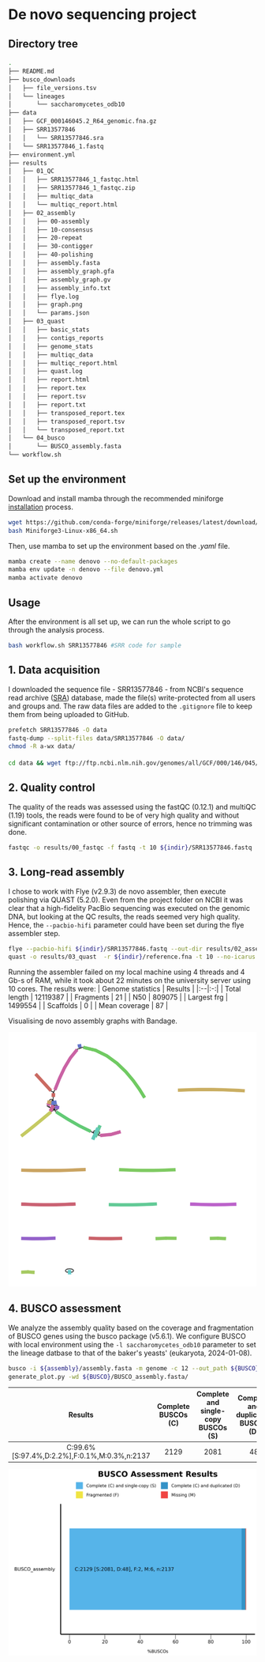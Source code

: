 # De novo sequencing project

## Directory tree
```bash
.
├── README.md
├── busco_downloads
│   ├── file_versions.tsv
│   └── lineages
│       └── saccharomycetes_odb10
├── data
│   ├── GCF_000146045.2_R64_genomic.fna.gz
│   ├── SRR13577846
│   │   └── SRR13577846.sra
│   └── SRR13577846_1.fastq
├── environment.yml
├── results
│   ├── 01_QC
│   │   ├── SRR13577846_1_fastqc.html
│   │   ├── SRR13577846_1_fastqc.zip
│   │   ├── multiqc_data
│   │   └── multiqc_report.html
│   ├── 02_assembly
│   │   ├── 00-assembly
│   │   ├── 10-consensus
│   │   ├── 20-repeat
│   │   ├── 30-contigger
│   │   ├── 40-polishing
│   │   ├── assembly.fasta
│   │   ├── assembly_graph.gfa
│   │   ├── assembly_graph.gv
│   │   ├── assembly_info.txt
│   │   ├── flye.log
│   │   ├── graph.png
│   │   └── params.json
│   ├── 03_quast
│   │   ├── basic_stats
│   │   ├── contigs_reports
│   │   ├── genome_stats
│   │   ├── multiqc_data
│   │   ├── multiqc_report.html
│   │   ├── quast.log
│   │   ├── report.html
│   │   ├── report.tex
│   │   ├── report.tsv
│   │   ├── report.txt
│   │   ├── transposed_report.tex
│   │   ├── transposed_report.tsv
│   │   └── transposed_report.txt
│   └── 04_busco
│       └── BUSCO_assembly.fasta
└── workflow.sh
```
## Set up the environment
Download and install mamba through the recommended miniforge [installation](https://github.com/conda-forge/miniforge) process.
```bash
wget https://github.com/conda-forge/miniforge/releases/latest/download/Miniforge3-Linux-x86_64.sh
bash Miniforge3-Linux-x86_64.sh
```
Then, use mamba to set up the environment based on the *.yaml* file.
```bash
mamba create --name denovo --no-default-packages
mamba env update -n denovo --file denovo.yml
mamba activate denovo
```
## Usage
After the environment is all set up, we can run the whole script to go through the analysis process.
```bash
bash workflow.sh SRR13577846 #SRR code for sample
```
## 1. Data acquisition
I downloaded the sequence file - SRR13577846 - from NCBI's sequence read archive ([SRA](https://trace.ncbi.nlm.nih.gov/Traces/?view=run_browser&acc=SRR13577846&display=metadata)) database, made the file(s) write-protected from all users and groups and. The raw data files are added to the `.gitignore` file to keep them from being uploaded to GitHub.
```bash
prefetch SRR13577846 -O data
fastq-dump --split-files data/SRR13577846 -O data/
chmod -R a-wx data/

cd data && wget ftp://ftp.ncbi.nlm.nih.gov/genomes/all/GCF/000/146/045/GCF_000146045.2_R64/GCF_000146045.2_R64_genomic.fna.gz
```
## 2. Quality control
The quality of the reads was assessed using the fastQC (0.12.1) and multiQC (1.19) tools, the reads were found to be of very high quality and without significant contamination or other source of errors, hence no trimming was done.
```bash
fastqc -o results/00_fastqc -f fastq -t 10 ${indir}/SRR13577846.fastq
```

## 3. Long-read assembly
I chose to work with Flye (v2.9.3) de novo assembler, then execute polishing via QUAST (5.2.0). Even from the project folder on NCBI it was clear that a high-fidelity PacBio sequencing was executed on the genomic DNA, but looking at the QC results, the reads seemed very high quality. Hence, the `--pacbio-hifi` parameter could have been set during the flye assembler step. 
```bash
flye --pacbio-hifi ${indir}/SRR13577846.fastq --out-dir results/02_assembly --threads 10
quast -o results/03_quast  -r ${indir}/reference.fna -t 10 --no-icarus results/02_assembly/assembly.fasta
```
Running the assembler failed on my local machine using 4 threads and 4 Gb-s of RAM, while it took about 22 minutes on the university server using 10 cores. The results were:
| Genome statistics | Results |
|:--|:-:|
| Total length | 12119387 |
| Fragments | 21 |
| N50 | 809075 |
| Largest frg | 1499554 |
| Scaffolds | 0 |
| Mean coverage | 87 |

Visualising de novo assembly graphs with Bandage. 

![Plot 1](results/02_assembly/graph.png "Plot 1 - Visualising de novo assembly graphs with Bandage")

## 4. BUSCO assessment
We analyze the assembly quality based on the coverage and fragmentation of BUSCO genes using the busco package (v5.6.1). We configure BUSCO with local environment using the `-l saccharomycetes_odb10` parameter to set the lineage datbase to that of the baker's yeasts' (eukaryota, 2024-01-08).
```bash
busco -i ${assembly}/assembly.fasta -m genome -c 12 --out_path ${BUSCO}/ -l saccharomycetes_odb10
generate_plot.py -wd ${BUSCO}/BUSCO_assembly.fasta/
```
|Results|Complete BUSCOs \(C\)|Complete and single-copy BUSCOs (S)|Complete and duplicated BUSCOs (D)|Fragmented BUSCOs (F)|Missing BUSCOs (M)|**Total BUSCO groups searched**|
|:-:|:-:|:-:|:-:|:-:|:-:|:-:|
|C:99.6%[S:97.4%,D:2.2%],F:0.1%,M:0.3%,n:2137| 2129 | 2081 | 48 | 2 | 6 | **2137** |

![Plot 2](results/04_busco/BUSCO_assembly.fasta/busco_figure.png "Plot 2 - Completeness of BUSCO genes in the assembled genome")



